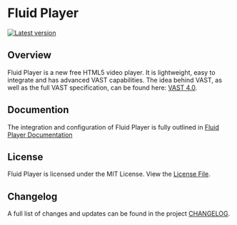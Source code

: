# Fluid Player
[![Latest version](https://img.shields.io/badge/Latest%20Version-2.0.0-blue.svg)](https://github.com/fluid-player/fluid-player/releases/latest)

## Overview

Fluid Player is a new free HTML5 video player. It is lightweight, easy to integrate and has advanced VAST capabilities.
The idea behind VAST, as well as the full VAST specification, can be found here: [VAST 4.0](https://www.iab.com/guidelines/digital-video-ad-serving-template-vast-4-0/).

## Documention
The integration and configuration of Fluid Player is fully outlined in [Fluid Player Documentation](docs.fluidplayer.com)


## License

Fluid Player is licensed under the MIT License. View the [License File](LICENSE).

## Changelog

A full list of changes and updates can be found in the project [CHANGELOG](CHANGELOG.md).